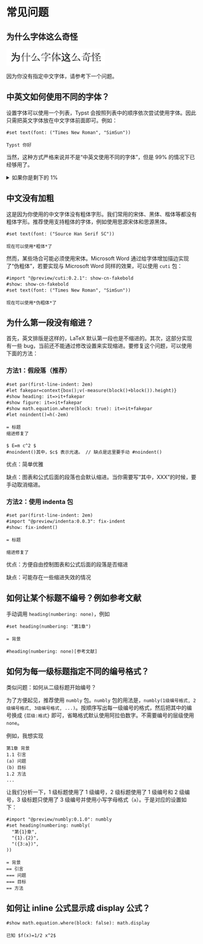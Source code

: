 # 常见问题

## 为什么字体这么奇怪

![](images/20240715132539.png)

因为你没有指定中文字体，请参考下一个问题。

## 中英文如何使用不同的字体？

设置字体可以使用一个列表，Typst 会按照列表中的顺序依次尝试使用字体。因此只需把英文字体放在中文字体前面即可。例如：

```typst
#set text(font: ("Times New Roman", "SimSun"))

Typst 你好

```

当然，这种方式严格来说并不是“中英文使用不同的字体”，但是 99% 的情况下已经够用了。

<details>
<summary>如果你是剩下的 1%</summary>

如果你发现了中文引号不对劲，那么你可以用这个修复 `#show regex("[“”]"): set text(font: "SimSun")`，并期待 Typst 更新。

</details>

## 中文没有加粗

这是因为你使用的中文字体没有粗体字形。我们常用的宋体、黑体、楷体等都没有粗体字形。推荐使用支持粗体的字体，例如使用思源宋体和思源黑体。

```typst
#set text(font: ("Source Han Serif SC"))

现在可以使用*粗体*了

```

然而，某些场合可能必须使用宋体。Microsoft Word 通过给字体增加描边实现了“伪粗体”，若要实现与 Microsoft Word 同样的效果，可以使用 `cuti` 包：

```typst
#import "@preview/cuti:0.2.1": show-cn-fakebold
#show: show-cn-fakebold
#set text(font: ("Times New Roman", "SimSun"))

现在可以使用*伪粗体*了

```

## 为什么第一段没有缩进？

首先，英文排版是这样的，LaTeX 默认第一段也是不缩进的。其次，这部分实现有一些 bug，当前还不能通过修改设置来实现缩进。要修复这个问题，可以使用下面的方法：

### 方法1：假段落（推荐）

```typst
#set par(first-line-indent: 2em)
#let fakepar=context{box();v(-measure(block()+block()).height)}
#show heading: it=>it+fakepar
#show figure: it=>it+fakepar
#show math.equation.where(block: true): it=>it+fakepar
#let noindent()=h(-2em)

= 标题
缩进修复了

$ E=m c^2 $
#noindent()其中，$c$ 表示光速。 // 缺点是这里要手动 #noindent()

```

优点：简单优雅

缺点：图表和公式后面的段落也会默认缩进。当你需要写“其中，XXX”的时候，要手动取消缩进。

### 方法2：使用 indenta 包

```typst
#set par(first-line-indent: 2em)
#import "@preview/indenta:0.0.3": fix-indent
#show: fix-indent()

= 标题

缩进修复了

```

优点：方便自由控制图表和公式后面的段落是否缩进

缺点：可能存在一些缩进失效的情况

## 如何让某个标题不编号？例如参考文献

手动调用 `heading(numbering: none)`，例如

```typst
#set heading(numbering: "第1章")

= 背景

#heading(numbering: none)[参考文献]

```

## 如何为每一级标题指定不同的编号格式？

类似问题：如何从二级标题开始编号？

为了方便起见，推荐使用 `numbly` 包。`numbly` 包的用法是，`numbly(1级编号格式, 2级编号格式, 3级编号格式, ...)`。按顺序写出每一级编号的格式，然后把其中的编号换成 `{层级:格式}` 即可，省略格式默认使用阿拉伯数字。不需要编号的层级使用 `none`。

例如，我想实现

```
第1章 背景
1.1 引言
(a) 问题
(b) 目标
1.2 方法
...
```

让我们分析一下，1 级标题使用了 1 级编号，2 级标题使用了 1 级编号和 2 级编号，3 级标题只使用了 3 级编号并使用小写字母格式（`a`）。于是对应的设置如下：

```typst
#import "@preview/numbly:0.1.0": numbly
#set heading(numbering: numbly(
  "第{1}章",
  "{1}.{2}",
  "({3:a})",
))

= 背景
== 引言
=== 问题
=== 目标
== 方法

```

## 如何让 inline 公式显示成 display 公式？

```typst
#show math.equation.where(block: false): math.display

已知 $f(x)=1/2 x^2$

```
